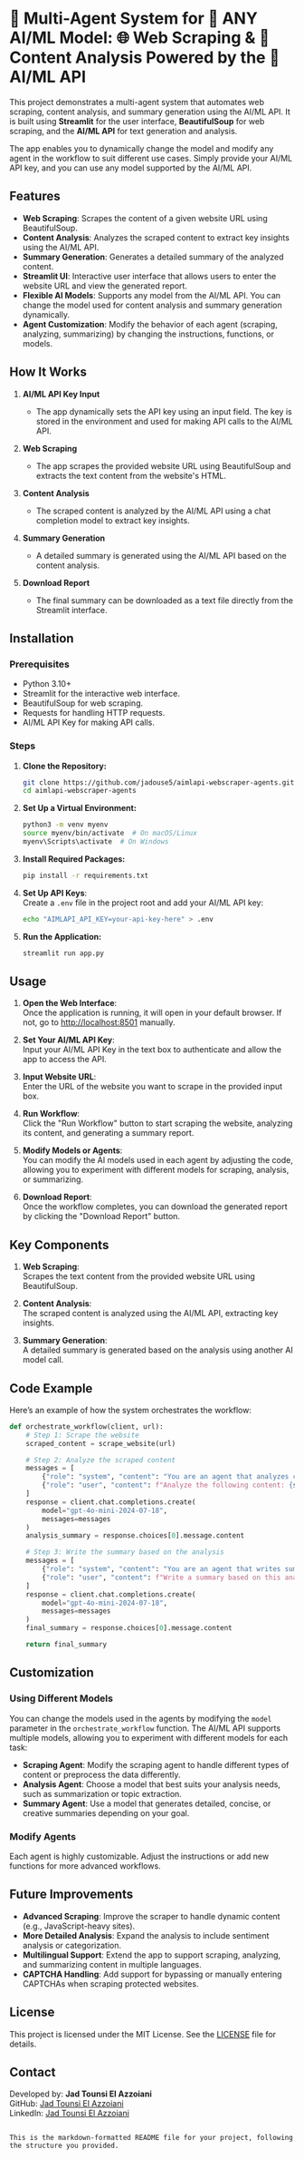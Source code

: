 # 🐝 Multi-Agent System for 🚀 ANY AI/ML Model: 🌐 Web Scraping & 📝 Content Analysis Powered by the 🔗 AI/ML API

This project demonstrates a multi-agent system that automates web scraping, content analysis, and summary generation using the AI/ML API. It is built using **Streamlit** for the user interface, **BeautifulSoup** for web scraping, and the **AI/ML API** for text generation and analysis.

The app enables you to dynamically change the model and modify any agent in the workflow to suit different use cases. Simply provide your AI/ML API key, and you can use any model supported by the AI/ML API.

## Features

- **Web Scraping**: Scrapes the content of a given website URL using BeautifulSoup.
- **Content Analysis**: Analyzes the scraped content to extract key insights using the AI/ML API.
- **Summary Generation**: Generates a detailed summary of the analyzed content.
- **Streamlit UI**: Interactive user interface that allows users to enter the website URL and view the generated report.
- **Flexible AI Models**: Supports any model from the AI/ML API. You can change the model used for content analysis and summary generation dynamically.
- **Agent Customization**: Modify the behavior of each agent (scraping, analyzing, summarizing) by changing the instructions, functions, or models.

## How It Works

1. **AI/ML API Key Input**
   - The app dynamically sets the API key using an input field. The key is stored in the environment and used for making API calls to the AI/ML API.

2. **Web Scraping**
   - The app scrapes the provided website URL using BeautifulSoup and extracts the text content from the website's HTML.

3. **Content Analysis**
   - The scraped content is analyzed by the AI/ML API using a chat completion model to extract key insights.

4. **Summary Generation**
   - A detailed summary is generated using the AI/ML API based on the content analysis.

5. **Download Report**
   - The final summary can be downloaded as a text file directly from the Streamlit interface.

## Installation

### Prerequisites

- Python 3.10+
- Streamlit for the interactive web interface.
- BeautifulSoup for web scraping.
- Requests for handling HTTP requests.
- AI/ML API Key for making API calls.

### Steps

1. **Clone the Repository:**

    ```bash
    git clone https://github.com/jadouse5/aimlapi-webscraper-agents.git
    cd aimlapi-webscraper-agents
    ```

2. **Set Up a Virtual Environment:**

    ```bash
    python3 -m venv myenv
    source myenv/bin/activate  # On macOS/Linux
    myenv\Scripts\activate  # On Windows
    ```

3. **Install Required Packages:**

    ```bash
    pip install -r requirements.txt
    ```

4. **Set Up API Keys**:  
   Create a `.env` file in the project root and add your AI/ML API key:

    ```bash
    echo "AIMLAPI_API_KEY=your-api-key-here" > .env
    ```

5. **Run the Application:**

    ```bash
    streamlit run app.py
    ```

## Usage

1. **Open the Web Interface**:  
   Once the application is running, it will open in your default browser. If not, go to [http://localhost:8501](http://localhost:8501) manually.

2. **Set Your AI/ML API Key**:  
   Input your AI/ML API Key in the text box to authenticate and allow the app to access the API.

3. **Input Website URL**:  
   Enter the URL of the website you want to scrape in the provided input box.

4. **Run Workflow**:  
   Click the "Run Workflow" button to start scraping the website, analyzing its content, and generating a summary report.

5. **Modify Models or Agents**:  
   You can modify the AI models used in each agent by adjusting the code, allowing you to experiment with different models for scraping, analysis, or summarizing.

6. **Download Report**:  
   Once the workflow completes, you can download the generated report by clicking the "Download Report" button.

## Key Components

1. **Web Scraping**:  
   Scrapes the text content from the provided website URL using BeautifulSoup.

2. **Content Analysis**:  
   The scraped content is analyzed using the AI/ML API, extracting key insights.

3. **Summary Generation**:  
   A detailed summary is generated based on the analysis using another AI model call.

## Code Example

Here’s an example of how the system orchestrates the workflow:

```python
def orchestrate_workflow(client, url):
    # Step 1: Scrape the website
    scraped_content = scrape_website(url)

    # Step 2: Analyze the scraped content
    messages = [
        {"role": "system", "content": "You are an agent that analyzes content and extracts key insights."},
        {"role": "user", "content": f"Analyze the following content: {scraped_content}"}
    ]
    response = client.chat.completions.create(
        model="gpt-4o-mini-2024-07-18",
        messages=messages
    )
    analysis_summary = response.choices[0].message.content

    # Step 3: Write the summary based on the analysis
    messages = [
        {"role": "system", "content": "You are an agent that writes summaries of research."},
        {"role": "user", "content": f"Write a summary based on this analysis: {analysis_summary}"}
    ]
    response = client.chat.completions.create(
        model="gpt-4o-mini-2024-07-18",
        messages=messages
    )
    final_summary = response.choices[0].message.content

    return final_summary
```

## Customization

### Using Different Models

You can change the models used in the agents by modifying the `model` parameter in the `orchestrate_workflow` function. The AI/ML API supports multiple models, allowing you to experiment with different models for each task:

- **Scraping Agent**: Modify the scraping agent to handle different types of content or preprocess the data differently.
- **Analysis Agent**: Choose a model that best suits your analysis needs, such as summarization or topic extraction.
- **Summary Agent**: Use a model that generates detailed, concise, or creative summaries depending on your goal.

### Modify Agents

Each agent is highly customizable. Adjust the instructions or add new functions for more advanced workflows.

## Future Improvements

- **Advanced Scraping**: Improve the scraper to handle dynamic content (e.g., JavaScript-heavy sites).
- **More Detailed Analysis**: Expand the analysis to include sentiment analysis or categorization.
- **Multilingual Support**: Extend the app to support scraping, analyzing, and summarizing content in multiple languages.
- **CAPTCHA Handling**: Add support for bypassing or manually entering CAPTCHAs when scraping protected websites.

## License

This project is licensed under the MIT License. See the [LICENSE](LICENSE) file for details.

## Contact

Developed by: **Jad Tounsi El Azzoiani**  
GitHub: [Jad Tounsi El Azzoiani](https://github.com/jadouse5)  
LinkedIn: [Jad Tounsi El Azzoiani](https://linkedin.com/in/jad-tounsi-el-azzoiani)
```

This is the markdown-formatted README file for your project, following the structure you provided.
